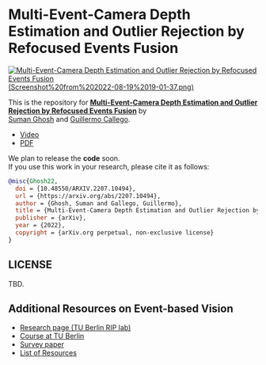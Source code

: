 # Multi-Event-Camera Depth Estimation and Outlier Rejection by Refocused Events Fusion

[![Multi-Event-Camera Depth Estimation and Outlier Rejection by Refocused Events Fusion](<!--https://img.youtube.com/vi/Ewhkcsu7S4E/maxresdefault.jpg-->)(Screenshot%20from%202022-08-19%2019-01-37.png)](https://youtu.be/Ewhkcsu7S4E)

This is the repository for [**Multi-Event-Camera Depth Estimation and Outlier Rejection by Refocused Events Fusion**](https://doi.org/10.48550/arXiv.2207.10494) by  
[Suman Ghosh](https://www.linkedin.com/in/suman-ghosh-a8762576/) and [Guillermo Callego](https://sites.google.com/view/guillermogallego).

 <!-- - [Paper]() -->
 - [Video](https://youtu.be/Ewhkcsu7S4E)
 - [PDF](https://doi.org/10.48550/arXiv.2207.10494)
 
 We plan to release the **code** soon.  
If you use this work in your research, please cite it as follows:

```bibtex
@misc{Ghosh22,
  doi = {10.48550/ARXIV.2207.10494},  
  url = {https://arxiv.org/abs/2207.10494},  
  author = {Ghosh, Suman and Gallego, Guillermo},  
  title = {Multi-Event-Camera Depth Estimation and Outlier Rejection by Refocused Events Fusion},
  publisher = {arXiv},
  year = {2022},
  copyright = {arXiv.org perpetual, non-exclusive license}
}
```

## LICENSE

TBD.


Additional Resources on Event-based Vision
-------
* [Research page (TU Berlin RIP lab)](https://sites.google.com/view/guillermogallego/research/event-based-vision)
* [Course at TU Berlin](https://sites.google.com/view/guillermogallego/teaching/event-based-robot-vision)
* [Survey paper](http://rpg.ifi.uzh.ch/docs/EventVisionSurvey.pdf)
* [List of Resources](https://github.com/uzh-rpg/event-based_vision_resources)
